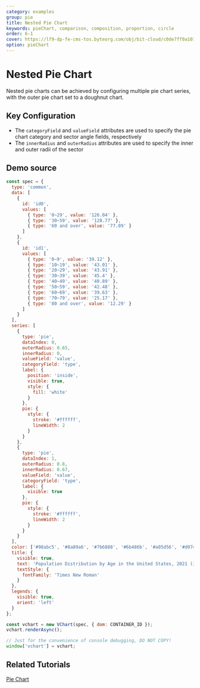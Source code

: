 ```yaml
---
category: examples
group: pie
title: Nested Pie Chart
keywords: pieChart, comparison, composition, proportion, circle
order: 6-1
cover: https://lf9-dp-fe-cms-tos.byteorg.com/obj/bit-cloud/c0de7ff0a101bd4cb25c81708.png
option: pieChart
---
```


# Nested Pie Chart

Nested pie charts can be achieved by configuring multiple pie chart series, with the outer pie chart set to a doughnut chart.

## Key Configuration

- The `categoryField` and `valueField` attributes are used to specify the pie chart category and sector angle fields, respectively
- The `innerRadius` and `outerRadius` attributes are used to specify the inner and outer radii of the sector

## Demo source

```javascript livedemo
const spec = {
  type: 'common',
  data: [
    {
      id: 'id0',
      values: [
        { type: '0~29', value: '126.04' },
        { type: '30~59', value: '128.77' },
        { type: '60 and over', value: '77.09' }
      ]
    },
    {
      id: 'id1',
      values: [
        { type: '0~9', value: '39.12' },
        { type: '10~19', value: '43.01' },
        { type: '20~29', value: '43.91' },
        { type: '30~39', value: '45.4' },
        { type: '40~49', value: '40.89' },
        { type: '50~59', value: '42.48' },
        { type: '60~69', value: '39.63' },
        { type: '70~79', value: '25.17' },
        { type: '80 and over', value: '12.29' }
      ]
    }
  ],
  series: [
    {
      type: 'pie',
      dataIndex: 0,
      outerRadius: 0.65,
      innerRadius: 0,
      valueField: 'value',
      categoryField: 'type',
      label: {
        position: 'inside',
        visible: true,
        style: {
          fill: 'white'
        }
      },
      pie: {
        style: {
          stroke: '#ffffff',
          lineWidth: 2
        }
      }
    },
    {
      type: 'pie',
      dataIndex: 1,
      outerRadius: 0.8,
      innerRadius: 0.67,
      valueField: 'value',
      categoryField: 'type',
      label: {
        visible: true
      },
      pie: {
        style: {
          stroke: '#ffffff',
          lineWidth: 2
        }
      }
    }
  ],
  color: ['#98abc5', '#8a89a6', '#7b6888', '#6b486b', '#a05d56', '#d0743c', '#ff8c00'],
  title: {
    visible: true,
    text: 'Population Distribution by Age in the United States, 2021 (in millions)',
    textStyle: {
      fontFamily: 'Times New Roman'
    }
  },
  legends: {
    visible: true,
    orient: 'left'
  }
};

const vchart = new VChart(spec, { dom: CONTAINER_ID });
vchart.renderAsync();

// Just for the convenience of console debugging, DO NOT COPY!
window['vchart'] = vchart;
```

## Related Tutorials

[Pie Chart](link)

```

```
